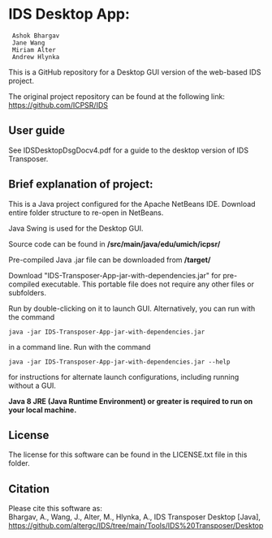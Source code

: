 # IDS Desktop App:
     Ashok Bhargav   
	 Jane Wang   
	 Miriam Alter   
	 Andrew Hlynka
	 
This is a GitHub repository for a Desktop GUI version of the web-based IDS project.

The original project repository can be found at the following link:
https://github.com/ICPSR/IDS

## User guide
See IDSDesktopDsgDocv4.pdf for a guide to the desktop version of IDS Transposer.   
   
## Brief explanation of project:

This is a Java project configured for the Apache NetBeans IDE. Download entire folder structure to re-open in NetBeans.

Java Swing is used for the Desktop GUI.

Source code can be found in **/src/main/java/edu/umich/icpsr/**

Pre-compiled Java .jar file can be downloaded from **/target/**

Download "IDS-Transposer-App-jar-with-dependencies.jar" for pre-compiled executable. This portable file does not require any other files or subfolders.

Run by double-clicking on it to launch GUI. Alternatively, you can run with the command 
```
java -jar IDS-Transposer-App-jar-with-dependencies.jar 
```
in a command line. 
Run with the command 
```
java -jar IDS-Transposer-App-jar-with-dependencies.jar --help 
```
for instructions for alternate launch configurations, including running without a GUI.

**Java 8 JRE (Java Runtime Environment) or greater is required to run on your local machine.** 

## License
The license for this software can be found in the LICENSE.txt file in this folder.

## Citation
Please cite this software as:   
Bhargav, A., Wang, J., Alter, M., Hlynka, A., IDS Transposer Desktop [Java], https://github.com/altergc/IDS/tree/main/Tools/IDS%20Transposer/Desktop
